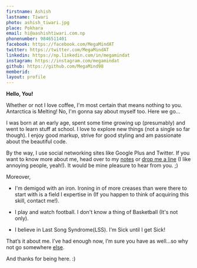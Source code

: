 ```yaml
---
firstname: Ashish
lastname: Tiwari
photo: ashish_tiwari.jpg
place: Pokhara
email: hi@aashishtiwari.com.np
phonenumber: 9846511401
facebook: https://facebook.com/MegaMindAT
twitter: https://twitter.com/MegaMindAT
linkedin: https://np.linkedin.com/in/megamindat
instagram: https://instagram.com/megamindat
github: https://github.com/MegaMind98
memberid:
layout: profile
---
```


**Hello, You!**

Whether or not I love coffee, I'm most certain that means nothing to you. Antarctica is Melting! No, I'm gonna say about myself too. Here we go... 

I was born at an early age, spent some time growing up (presumably) and went to learn stuff at school. I love to explore new things (not a single so far though). I enjoy good markup, strive for good styling and am passionate about the beautiful code.

By the way, I use social networking sites like Google Plus and Twitter. If you want to know more about me, head over to my [notes](http://notes.aashishtiwari.com.np) or [drop me a line](mailto:hi@aashishtiwari.com.np) (I like annoying people, yeah!). It would be mine pleasure to hear from you. ;)

Moreover,

* I'm demigod with an iron. Ironing in of more creases than were there to start with is a field I expertise in (If you happen to think of acquiring this skill, contact me!).

* I play and watch football. I don't know a thing of Basketball (It's not only).

* I believe in Last Song Syndrome(LSS). I'm Sick until I get Sick!

That’s it about me. I’ve had enough now, I’m sure you have as well…so why not go somewhere [else](https://justinjackson.ca/words.html).

And thanks for being here. :)